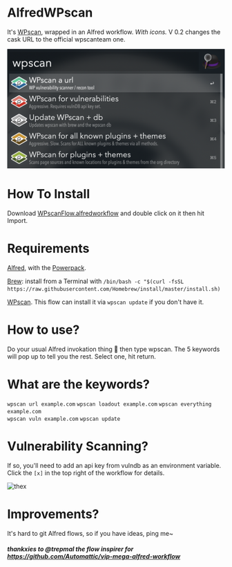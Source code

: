 # AlfredWPscan
It's [WPscan](https://wpscan.org/), wrapped in an Alfred workflow. *With icons.*
V 0.2 changes the cask URL to the official wpscanteam one.

![alfredwpscanflow](https://github.com/itsTallulah/AlfredWPscan/blob/master/alfredwpscanflow.png)

# How To Install
Download [WPscanFlow.alfredworkflow](https://github.com/itsTallulah/AlfredWPscan/raw/master/WPscanFlow.alfredworkflow) and double click on it then hit Import.

# Requirements
[Alfred](https://www.alfredapp.com/), with the [Powerpack](https://www.alfredapp.com/shop/).

[Brew](https://brew.sh/): install from a Terminal with `/bin/bash -c "$(curl -fsSL https://raw.githubusercontent.com/Homebrew/install/master/install.sh)`

[WPscan](https://wpscan.org/). This flow can install it via `wpscan update` if you don't have it.

# How to use?
Do your usual Alfred invokation thing 🎩 then type wpscan. The 5 keywords will pop up to tell you the rest. Select one, hit return.

# What are the keywords?
`wpscan url example.com` 
`wpscan loadout example.com` 
`wpscan everything example.com`  
`wpscan vuln example.com` 
`wpscan update` 

# Vulnerability Scanning?
If so, you'll need to add an api key from vulndb as an environment variable. Click the `[x]` in the top right of the workflow for details.

![thex](https://github.com/Automattic/vip-mega-alfred-workflow/raw/master/readme-images/settings.png)

# Improvements?
It's hard to git Alfred flows, so if you have ideas, ping me~

##### thankxies to @trepmal the flow inspirer for https://github.com/Automattic/vip-mega-alfred-workflow

